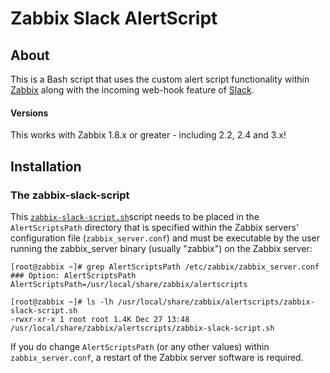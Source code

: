 Zabbix Slack AlertScript
========================


About
-----
This is a Bash script that uses the custom alert script functionality within [Zabbix](http://www.zabbix.com/) along with the incoming web-hook feature of [Slack](https://slack.com/).

#### Versions
This works with Zabbix 1.8.x or greater - including 2.2, 2.4 and 3.x!

Installation
------------

### The zabbix-slack-script

This [`zabbix-slack-script.sh`](https://github.com/lalkrishnak/zabbix-hub/zabbix-slack-script.sh)script needs to be placed in the `AlertScriptsPath` directory that is specified within the Zabbix servers' configuration file (`zabbix_server.conf`) and must be executable by the user running the zabbix_server binary (usually "zabbix") on the Zabbix server:

	[root@zabbix ~]# grep AlertScriptsPath /etc/zabbix/zabbix_server.conf
	### Option: AlertScriptsPath
	AlertScriptsPath=/usr/local/share/zabbix/alertscripts

	[root@zabbix ~]# ls -lh /usr/local/share/zabbix/alertscripts/zabbix-slack-script.sh
	-rwxr-xr-x 1 root root 1.4K Dec 27 13:48 /usr/local/share/zabbix/alertscripts/zabbix-slack-script.sh

If you do change `AlertScriptsPath` (or any other values) within `zabbix_server.conf`, a restart of the Zabbix server software is required.
